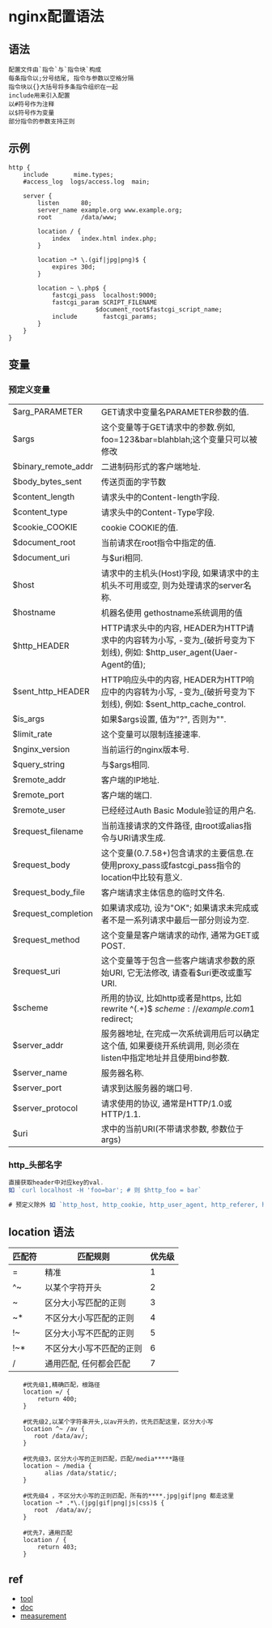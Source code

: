 # nginx配置语法

## 语法

    配置文件由`指令`与`指令块`构成  
    每条指令以;分号结尾, 指令与参数以空格分隔  
    指令块以{}大括号将多条指令组织在一起  
    include用来引入配置  
    以#符号作为注释  
    以$符号作为变量  
    部分指令的参数支持正则  

## 示例

```nginx
http {
    include       mime.types;
    #access_log  logs/access.log  main;

    server {
        listen      80;
        server_name example.org www.example.org;
        root        /data/www;

        location / {
            index   index.html index.php;
        }

        location ~* \.(gif|jpg|png)$ {
            expires 30d;
        }

        location ~ \.php$ {
            fastcgi_pass  localhost:9000;
            fastcgi_param SCRIPT_FILENAME
                        $document_root$fastcgi_script_name;
            include       fastcgi_params;
        }
    }
}
```

## 变量

### 预定义变量

|                     |                                                                                                                         |
| ------------------- | ----------------------------------------------------------------------------------------------------------------------- |
| $arg_PARAMETER      | GET请求中变量名PARAMETER参数的值.                                                                                       |
| $args               | 这个变量等于GET请求中的参数.例如, foo=123&bar=blahblah;这个变量只可以被修改                                             |
| $binary_remote_addr | 二进制码形式的客户端地址.                                                                                               |
| $body_bytes_sent    | 传送页面的字节数                                                                                                        |
| $content_length     | 请求头中的Content-length字段.                                                                                           |
| $content_type       | 请求头中的Content-Type字段.                                                                                             |
| $cookie_COOKIE      | cookie COOKIE的值.                                                                                                      |
| $document_root      | 当前请求在root指令中指定的值.                                                                                           |
| $document_uri       | 与$uri相同.                                                                                                             |
| $host               | 请求中的主机头(Host)字段, 如果请求中的主机头不可用或空, 则为处理请求的server名称.                                       |
| $hostname           | 机器名使用 gethostname系统调用的值                                                                                      |
| $http_HEADER        | HTTP请求头中的内容, HEADER为HTTP请求中的内容转为小写, -变为_(破折号变为下划线), 例如: $http_user_agent(Uaer-Agent的值); |
| $sent_http_HEADER   | HTTP响应头中的内容, HEADER为HTTP响应中的内容转为小写, -变为_(破折号变为下划线), 例如: $sent_http_cache_control.         |
| $is_args            | 如果$args设置, 值为"?", 否则为"".                                                                                       |
| $limit_rate         | 这个变量可以限制连接速率.                                                                                               |
| $nginx_version      | 当前运行的nginx版本号.                                                                                                  |
| $query_string       | 与$args相同.                                                                                                            |
| $remote_addr        | 客户端的IP地址.                                                                                                         |
| $remote_port        | 客户端的端口.                                                                                                           |
| $remote_user        | 已经经过Auth Basic Module验证的用户名.                                                                                  |
| $request_filename   | 当前连接请求的文件路径, 由root或alias指令与URI请求生成.                                                                 |
| $request_body       | 这个变量(0.7.58+)包含请求的主要信息.在使用proxy_pass或fastcgi_pass指令的location中比较有意义.                           |
| $request_body_file  | 客户端请求主体信息的临时文件名.                                                                                         |
| $request_completion | 如果请求成功, 设为"OK"; 如果请求未完成或者不是一系列请求中最后一部分则设为空.                                           |
| $request_method     | 这个变量是客户端请求的动作, 通常为GET或POST.                                                                            |
| $request_uri        | 这个变量等于包含一些客户端请求参数的原始URI, 它无法修改, 请查看$uri更改或重写URI.                                       |
| $scheme             | 所用的协议, 比如http或者是https, 比如rewrite ^(.+)$ $scheme://example.com$1 redirect;                                   |
| $server_addr        | 服务器地址, 在完成一次系统调用后可以确定这个值, 如果要绕开系统调用, 则必须在listen中指定地址并且使用bind参数.           |
| $server_name        | 服务器名称.                                                                                                             |
| $server_port        | 请求到达服务器的端口号.                                                                                                 |
| $server_protocol    | 请求使用的协议, 通常是HTTP/1.0或HTTP/1.1.                                                                               |
| $uri                | 求中的当前URI(不带请求参数, 参数位于args)                                                                               |

### http_头部名字

```js
直接获取header中对应key的val. 
如 `curl localhost -H 'foo=bar'; # 则 $http_foo = bar`  

# 预定义除外 如 `http_host, http_cookie, http_user_agent, http_referer, http_via, http_x_forwarded_for ...`  
```

## location 语法

| 匹配符 | 匹配规则                 | 优先级 |
| ------ | ------------------------ | ------ |
| =      | 精准                     | 1      |
| ^~     | 以某个字符开头           | 2      |
| ~      | 区分大小写匹配的正则     | 3      |
| ~*     | 不区分大小写匹配的正则   | 4      |
| !~     | 区分大小写不匹配的正则   | 5      |
| !~*    | 不区分大小写不匹配的正则 | 6      |
| /      | 通用匹配, 任何都会匹配   | 7      |

```nginx
	#优先级1,精确匹配，根路径
    location =/ {
        return 400;
    }
 
    #优先级2,以某个字符串开头,以av开头的，优先匹配这里，区分大小写
    location ^~ /av {
       root /data/av/;
    }
 
    #优先级3，区分大小写的正则匹配，匹配/media*****路径
    location ~ /media {
          alias /data/static/;
    }
 
    #优先级4 ，不区分大小写的正则匹配，所有的****.jpg|gif|png 都走这里
    location ~* .*\.(jpg|gif|png|js|css)$ {
       root  /data/av/;
    }
 
    #优先7，通用匹配
    location / {
        return 403;
    }
```

## ref

- [tool](https://www.digitalocean.com/community/tools/nginx)
- [doc](http://nginx.org/en/docs/beginners_guide.html#conf_structure)
- [measurement](http://nginx.org/en/docs/syntax.html)
